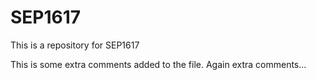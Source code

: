 # SEP1617
This is a repository for SEP1617

This is some extra comments added to the file.
Again extra comments...
